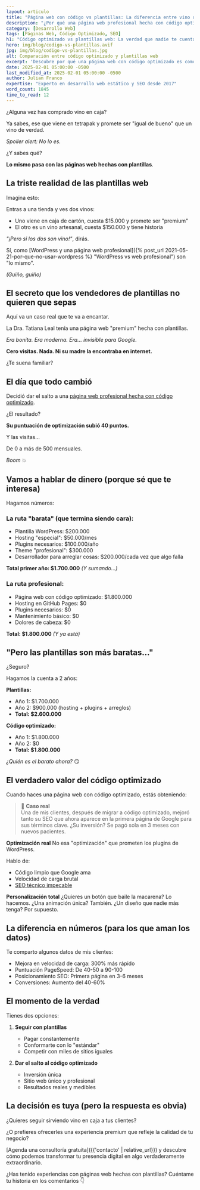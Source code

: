 ```yaml
---
layout: articulo
title: "Página web con código vs plantillas: La diferencia entre vino de caja y vino artesanal"
description: "¿Por qué una página web profesional hecha con código optimizado es una mejor inversión? Te muestro la diferencia en costos, resultados y beneficios a largo plazo."
category: [Desarrollo Web]
tags: [Páginas Web, Código Optimizado, SEO]
h1: "Código optimizado vs plantillas web: La verdad que nadie te cuenta"
hero: img/blog/codigo-vs-plantillas.avif
jpg: img/blog/codigo-vs-plantillas.jpg
alt: Comparación entre código optimizado y plantillas web
excerpt: 'Descubre por qué una página web con código optimizado es como un vino artesanal: más valor, mejores resultados y una inversión que se disfruta a largo plazo'
date: 2025-02-01 05:00:00 -0500
last_modified_at: 2025-02-01 05:00:00 -0500
author: Julian Franco
expertise: "Experto en desarrollo web estático y SEO desde 2017"
word_count: 1845
time_to_read: 12
---
```


¿Alguna vez has comprado vino en caja?

Ya sabes, ese que viene en tetrapak y promete ser "igual de bueno" que un vino de verdad.

*Spoiler alert: No lo es.*

¿Y sabes qué?

**Lo mismo pasa con las páginas web hechas con plantillas**.

## La triste realidad de las plantillas web

Imagina esto:

Entras a una tienda y ves dos vinos:

- Uno viene en caja de cartón, cuesta $15.000 y promete ser "premium"
- El otro es un vino artesanal, cuesta $150.000 y tiene historia

*"¡Pero si los dos son vino!"*, dirás.

Sí, como [WordPress y una página web profesional]({% post_url 2021-05-21-por-que-no-usar-wordpress %} "WordPress vs web profesional") son "lo mismo".

*(Guiño, guiño)*

## El secreto que los vendedores de plantillas no quieren que sepas

Aquí va un caso real que te va a encantar.

La Dra. Tatiana Leal tenía una página web "premium" hecha con plantillas.

*Era bonita.*
*Era moderna.*
*Era... invisible para Google.*

**Cero visitas. Nada. Ni su madre la encontraba en internet.**

¿Te suena familiar?

## El día que todo cambió

Decidió dar el salto a una [página web profesional hecha con código optimizado]({{'desarrollo-paginas-web'|relative_url}} "Hago tu página web").

¿El resultado?

**Su puntuación de optimización subió 40 puntos.**

Y las visitas...

De 0 a más de 500 mensuales.

*Boom* 💥

## Vamos a hablar de dinero (porque sé que te interesa)

Hagamos números:

### La ruta "barata" (que termina siendo cara):

- Plantilla WordPress: $200.000
- Hosting "especial": $50.000/mes
- Plugins necesarios: $100.000/año
- Theme "profesional": $300.000
- Desarrollador para arreglar cosas: $200.000/cada vez que algo falla

**Total primer año: $1.700.000**
*(Y sumando...)*

### La ruta profesional:

- Página web con código optimizado: $1.800.000
- Hosting en GitHub Pages: $0
- Plugins necesarios: $0
- Mantenimiento básico: $0
- Dolores de cabeza: $0

**Total: $1.800.000**
*(Y ya está)*

## "Pero las plantillas son más baratas..."

¿Seguro?

Hagamos la cuenta a 2 años:

**Plantillas:**
- Año 1: $1.700.000
- Año 2: $900.000 (hosting + plugins + arreglos)
- **Total: $2.600.000**

**Código optimizado:**
- Año 1: $1.800.000
- Año 2: $0
- **Total: $1.800.000**

*¿Quién es el barato ahora?* 😏

## El verdadero valor del código optimizado

Cuando haces una página web con código optimizado, estás obteniendo:

>🚀 **Caso real**  
>Una de mis clientes, después de migrar a código optimizado, mejoró tanto su SEO que ahora aparece en la primera página de Google para sus términos clave. ¿Su inversión? Se pagó sola en 3 meses con nuevos pacientes.

**Optimización real**
No esa "optimización" que prometen los plugins de WordPress.

Hablo de:
- Código limpio que Google ama
- Velocidad de carga brutal
- [SEO técnico impecable]({{'servicio-seo'|relative_url}} "Hago el SEO de tu web")

**Personalización total**
¿Quieres un botón que baile la macarena? Lo hacemos.
¿Una animación única? También.
¿Un diseño que nadie más tenga? Por supuesto.

## La diferencia en números (para los que aman los datos)

Te comparto algunos datos de mis clientes:

- Mejora en velocidad de carga: 300% más rápido
- Puntuación PageSpeed: De 40-50 a 90-100
- Posicionamiento SEO: Primera página en 3-6 meses
- Conversiones: Aumento del 40-60%

## El momento de la verdad

Tienes dos opciones:

1. **Seguir con plantillas**
   - Pagar constantemente
   - Conformarte con lo "estándar"
   - Competir con miles de sitios iguales

2. **Dar el salto al código optimizado**
   - Inversión única
   - Sitio web único y profesional
   - Resultados reales y medibles

## La decisión es tuya (pero la respuesta es obvia)

¿Quieres seguir sirviendo vino en caja a tus clientes?

¿O prefieres ofrecerles una experiencia premium que refleje la calidad de tu negocio?

[Agenda una consultoría gratuita]({{'contacto' | relative_url}}) y descubre cómo podemos transformar tu presencia digital en algo verdaderamente extraordinario.

¿Has tenido experiencias con páginas web hechas con plantillas? Cuéntame tu historia en los comentarios 👇